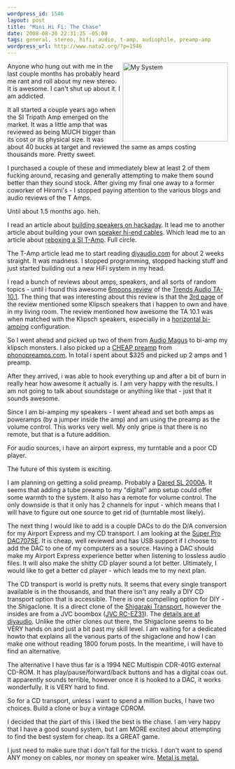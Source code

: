 ```yaml
--- 
wordpress_id: 1546
layout: post
title: "Mini Hi Fi: The Chase"
date: 2008-08-30 22:31:25 -05:00
tags: general, stereo, hifi, audio, t-amp, audiophile, preamp-amp
wordpress_url: http://www.nata2.org/?p=1546
---
```

<a title="2008-08-27 00:32:37 -0500 by nata2, on Flickr" href="http://www.flickr.com/photos/natatwo/2802479942/"><img class="alignright" src="http://farm4.static.flickr.com/3048/2802479942_2895dcc1d2_m.jpg" alt="My System" width="240" height="180" align="right" /></a> Anyone who hung out with me in the last couple months has probably heard me rant and roll about my new stereo. It is awesome. I can't shut up about it. I am addicted.

It all started a couple years ago when the SI Tripath Amp emerged on the market. It was a little amp that was reviewed as being MUCH bigger than its cost or its physical size. It was about 40 bucks at target and reviewed the same as amps costing thousands more. Pretty sweet.

I purchased a couple of these and immediately blew at least 2 of them fucking around, recasing and generally attempting to make them sound better than they sound stock. After giving my final one away to a former coworker of Hiromi's - I stopped paying attention to the various blogs and audio reviews of the T Amps.

Until about 1.5 months ago. heh.

I read an article about <a href="http://www.hackaday.com/2008/07/27/build-your-own-speakers/">building speakers on hackaday</a>. It lead me to another article about building your own <a href="http://www.hackaday.com/2005/05/26/cat-5-speaker-cables/">speaker hi-end cables</a>. Which lead me to an article about <a href="http://www.tnt-audio.com/clinica/t-amp_tweaks_e.html">reboxing a SI T-Amp</a>. Full circle.

The T-Amp article lead me to start reading <a href="http://diyaudio.com/">diyaudio.com</a> for about 2 weeks straight. It was madness. I stopped programming, stopped hacking stuff and just started building out a new HiFi system in my head.

I read a bunch of reviews about amps, speakers, and all sorts of random topics - until i found this awesome <a href="http://6moons.com/audioreviews/trends/ta10.html">6moons review</a> of the <a href="http://www.trendsaudio.com/EN/Product/TA-10_desc.htm">Trends Audio TA-10.1</a>. The thing that was interesting about this review is that the <a href="http://6moons.com/audioreviews/trends/ta10_3.html">3rd page</a> of the review mentioned some Klipsch speakers that i happen to own and have in my living room. The review mentioned how awesome the TA 10.1 was when matched with the Klipsch speakers, especially in a <a href="http://www.canuckaudiomart.com/forum/viewtopic.php?t=7335">horizontal bi-amping</a> configuration.

So I went ahead and picked up two of them from <a href="http://www.audio-magus.com/">Audio Magus</a> to bi-amp my klipsch monsters. I also picked up a <a href="http://www.phonopreamps.com/tc754pp.html">CHEAP preamp</a> from <a href="http://www.phonopreamps.com/">phonopreamps.com</a>. In total i spent about $325 and picked up 2 amps and 1 preamp.

After they arrived, i was able to hook everything up and after a bit of burn in really hear how awesome it actually is. I am very happy with the results. I am not going to talk about soundstage or anything like that - just that it sounds awesome.

Since I am bi-amping my speakers - I went ahead and set both amps as poweramps (by a jumper inside the amp) and am using the preamp as the volume control. This works very well. My only gripe is that there is no remote, but that is a future addition.

For audio sources, i have an airport express, my turntable and a poor CD player.

The future of this system is exciting.

I am planning on getting a solid preamp. Probably a <a href="http://www.dared.gr/display.php?lang=EN&amp;model=SL-2000A">Dared SL 2000A</a>. It seems that adding a tube preamp to my "digital" amp setup could offer some warmth to the system. It also has a remote for volume control. The only downside is that it only has 2 channels for input - which means that I will have to figure out one source to get rid of (turntable most likely).

The next thing I would like to add is a couple DACs to do the D/A conversion for my Airport Express and my CD transport. I am looking at the <a href="http://www.audio-magus.com/Super_Pro_DAC707SE_USB_p/dac707usb.htm">Super Pro DAC707SE</a>. It is cheap, well reviewed and has USB support if I choose to add the DAC to one of my computers as a source. Having a DAC should make my Airport Express experience better when listening to lossless audio files. It will also make the shitty CD player sound a lot better. Ultimately, I would like to get a better cd player - which leads me to my next plan.

The CD transport is world is pretty nuts. It seems that every single transport available is in the thousands, and that there isn't any really a DIY CD transport option that is accessible. There is one compelling option for DIY - the Shigaclone. It is a direct clone of the <a href="http://www.sakurasystems.com/products/shigacd.html">Shigaraki Transport</a>, however the insides are from a JVC boombox (<span class="nf"><a href="http://www.amazon.com/JVC-RC-EZ31-Portable-Boombox-Cassette/dp/B000FD2AG4">JVC RC-EZ31</a>)</span>. The <a href="http://www.diyaudio.com/forums/showthread.php?threadid=120229">details are at diyaudio</a>. Unlike the other clones out there, the Shigaclone seems to be VERY hands on and just a bit past my skill level. I am waiting for a dedicated howto that explains all the various parts of the shigaclone and how I can make one without reading 1800 forum posts. In the meantime, i will have to find an alternative.

The alternative I have thus far is a 1994 NEC Multispin CDR-401G external CD-ROM. It has play/pause/forward/back buttons and has a digital coax out. It apparently sounds terrible, however once it is hooked to a DAC, it works wonderfully. It is VERY hard to find.

So for a CD transport, unless i want to spend a million bucks, I have two choices. Build a clone or buy a vintage CDROM.

I decided that the part of this i liked the best is the chase. I am very happy that I have a good sound system, but I am MORE excited about attempting to find the best system for cheap. Its a GREAT game.

I just need to make sure that i don't fall for the tricks. I don't want to spend ANY money on cables, nor money on speaker wire. <a href="http://www.engadget.com/2008/03/03/audiophiles-cant-tell-the-difference-between-monster-cable-and/4">Metal is metal.</a>
